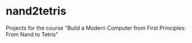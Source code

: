 # nand2tetris
Projects for the course "Build a Modern Computer from First Principles: From Nand to Tetris"
